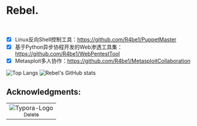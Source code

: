# Rebel.

<br>

- [x] Linux反向Shell控制工具：https://github.com/R4be1/PuppetMaster
- [x] 基于Python异步协程开发的Web渗透工具集：https://github.com/R4be1/WebPentestTool
- [x] Metasploit多人协作：https://github.com/R4be1/MetasploitCollaboration

![Top Langs](https://github-readme-stats.vercel.app/api/top-langs/?username=R4be1&theme=dark)
![Rebel's GitHub stats](https://github-readme-stats.vercel.app/api?username=R4be1&show_icons=true&theme=dark) 

## Acknowledgments:

<div><table frame=void>
	<tr>
        <td align="center">
            <img src="https://images.weserv.nl/?url=https://avatars.githubusercontent.com/u/69635021&mask=circle&w=60&h=60" alt="Typora-Logo"/>
            <br>
            <a href="https://ml-hacker.github.io/"><sub>Delete</sub></a>
        </td>
       </tr>
</table></div>
